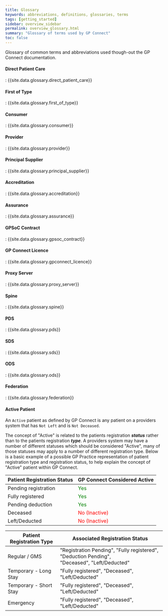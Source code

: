 ```yaml
---
title: Glossary
keywords: abbreviations, definitions, glossaries, terms
tags: [getting_started]
sidebar: overview_sidebar
permalink: overview_glossary.html
summary: "Glossary of terms used by GP Connect"
toc: false
---
```


Glossary of common terms and abbreviations used though-out the GP Connect documentation.

#### Direct Patient Care ####
: {{site.data.glossary.direct_patient_care}}

#### First of Type ####
: {{site.data.glossary.first_of_type}}

#### Consumer ####
: {{site.data.glossary.consumer}}

#### Provider ####
: {{site.data.glossary.provider}}

#### Principal Supplier ####
: {{site.data.glossary.principal_supplier}}

#### Accreditation ####
: {{site.data.glossary.accreditation}}

#### Assurance ####
: {{site.data.glossary.assurance}}

#### GPSoC Contract ####
: {{site.data.glossary.gpsoc_contract}}

#### GP Connect Licence ####
: {{site.data.glossary.gpconnect_licence}}

#### Proxy Server ####
: {{site.data.glossary.proxy_server}}

#### Spine ####
: {{site.data.glossary.spine}}

#### PDS ####
: {{site.data.glossary.pds}}

#### SDS ####
: {{site.data.glossary.sds}}

#### ODS ####
: {{site.data.glossary.ods}}

#### Federation ####
: {{site.data.glossary.federation}}

#### Active Patient ####

An `Active` patient as defined by GP Connect is any patient on a providers system that has `Not Left` and is `Not Deceased`.

The concept of "Active" is related to the patients registration ***status*** rather than to the patients registration ***type***. A providers system may have a number of different statuses which should be considered "Active", many of those statuses may apply to a number of different registration type. Below is a basic example of a possible GP Practice representation of patient registration type and registration status, to help explain the concept of "Active" patient within GP Connect.

| Patient Registration Status | GP Connect Considered Active |
| --- | --- |
| Pending registration | <span style="color:green">Yes</span> |
| Fully registered | <span style="color:green">Yes</span> |
| Pending deduction | <span style="color:green">Yes</span> |
| Deceased | <span style="color:red">No (Inactive)</span> |
| Left/Deducted | <span style="color:red">No (Inactive)</span> |

| Patient Registration Type | Associated Registration Status |
| --- | --- |
| Regular / GMS | "Registration Pending", "Fully registered", "Deduction Pending",<br/> "Deceased", "Left/Deducted" |
| Temporary - Long Stay | "Fully registered", "Deceased", "Left/Deducted" |
| Temporary - Short Stay | "Fully registered", "Deceased", "Left/Deducted" |
| Emergency | "Fully registered", "Deceased", "Left/Deducted" |
